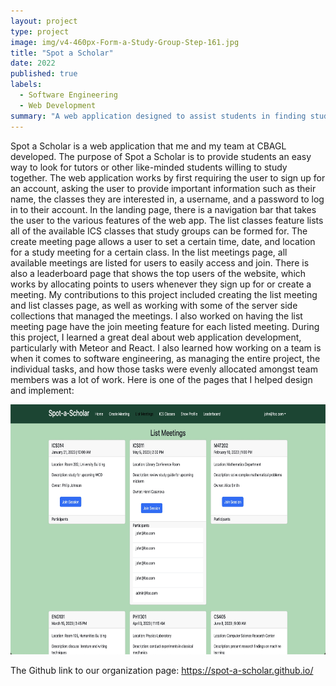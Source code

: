 ```yaml
---
layout: project
type: project
image: img/v4-460px-Form-a-Study-Group-Step-161.jpg
title: "Spot a Scholar"
date: 2022
published: true
labels:
  - Software Engineering
  - Web Development
summary: "A web application designed to assist students in finding study groups and tutors, specifically for ICS classes at UH Manoa."
---
```


Spot a Scholar is a web application that me and my team at CBAGL developed. The purpose of Spot a Scholar is to provide students an easy way to look for tutors or other like-minded students willing to study together. The web application works by first requiring the user to sign up for an account, asking the user to provide important information such as their name, the classes they are interested in, a username, and a password to log in to their account. In the landing page, there is a navigation bar that takes the user to the various features of the web app. The list classes feature lists all of the available ICS classes that study groups can be formed for. The create meeting page allows a user to set a certain time, date, and location for a study meeting for a certain class. In the list meetings page, all available meetings are listed for users to easily access and join. There is also a leaderboard page that shows the top users of the website, which works by allocating points to users whenever they sign up for or create a meeting. My contributions to this project included creating the list meeting and list classes page, as well as working with some of the server side collections that managed the meetings. I also worked on having the list meeting page have the join meeting feature for each listed meeting. During this project, I learned a great deal about web application development, particularly with Meteor and React. I also learned how working on a team is when it comes to software engineering, as managing the entire project, the individual tasks, and how those tasks were evenly allocated amongst team members was a lot of work. Here is one of the pages that I helped design and implement:

<img src="../img/listmeetings-final.jpg" width="600" height="400">

The Github link to our organization page: <a href="https://spot-a-scholar.github.io/"><i class="large github icon "></i>https://spot-a-scholar.github.io/</a>
